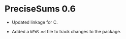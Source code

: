 # PreciseSums 0.6

* Updated linkage for C.

* Added a `NEWS.md` file to track changes to the package.
